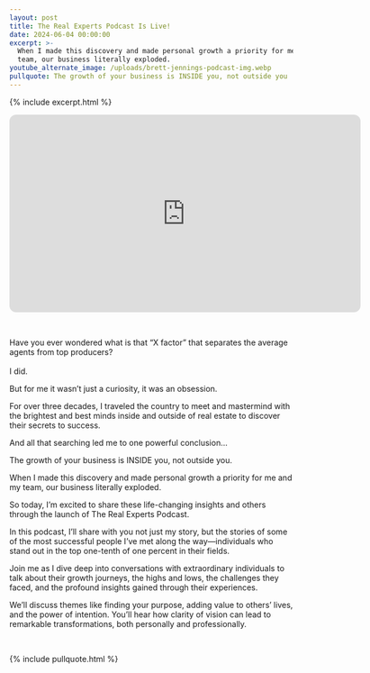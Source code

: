 ```yaml
---
layout: post
title: The Real Experts Podcast Is Live!
date: 2024-06-04 00:00:00
excerpt: >-
  When I made this discovery and made personal growth a priority for me and my
  team, our business literally exploded.
youtube_alternate_image: /uploads/brett-jennings-podcast-img.webp
pullquote: The growth of your business is INSIDE you, not outside you
---
```

{% include excerpt.html %}

<iframe style="border-radius:12px" src="https://open.spotify.com/embed/episode/2wjvEEmfKGKqOVGyh0wvG0/video?utm_source=generator" width="624" height="351" frameborder="0" allowfullscreen="" allow="autoplay; clipboard-write; encrypted-media; fullscreen; picture-in-picture" loading="lazy"></iframe>

&nbsp;

Have you ever wondered what is that “X factor” that separates the average agents from top producers?<br><br>I did.

But for me it wasn’t just a curiosity, it was an obsession.

For over three decades, I traveled the country to meet and mastermind with the brightest and best minds inside and outside of real estate to discover their secrets to success.

And all that searching led me to one powerful conclusion...

The growth of your business is INSIDE you, not outside you.

When I made this discovery and made personal growth a priority for me and my team, our business literally exploded.

So today, I’m excited to share these life-changing insights and others through the launch of The Real Experts Podcast.

In this podcast, I’ll share with you not just my story, but the stories of some of the most successful people I’ve met along the way—individuals who stand out in the top one-tenth of one percent in their fields.

Join me as I dive deep into conversations with extraordinary individuals to talk about their growth journeys, the highs and lows, the challenges they faced, and the profound insights gained through their experiences.

We’ll discuss themes like finding your purpose, adding value to others’ lives, and the power of intention. You’ll hear how clarity of vision can lead to remarkable transformations, both personally and professionally.

&nbsp;

{% include pullquote.html %}